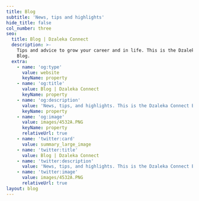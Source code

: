 ```yaml
---
title: Blog
subtitle: 'News, tips and highlights'
hide_title: false
col_number: three
seo:
  title: Blog | Dzaleka Connect
  description: >-
    Tips and advice to grow your career and in life. This is the Dzaleka Connect
    Blog.
  extra:
    - name: 'og:type'
      value: website
      keyName: property
    - name: 'og:title'
      value: Blog | Dzaleka Connect
      keyName: property
    - name: 'og:description'
      value: 'News, tips, and highlights. This is the Dzaleka Connect Blog.'
      keyName: property
    - name: 'og:image'
      value: images/4532A.PNG
      keyName: property
      relativeUrl: true
    - name: 'twitter:card'
      value: summary_large_image
    - name: 'twitter:title'
      value: Blog | Dzaleka Connect
    - name: 'twitter:description'
      value: 'News, tips, and highlights. This is the Dzaleka Connect Blog.'
    - name: 'twitter:image'
      value: images/4532A.PNG
      relativeUrl: true
layout: blog
---
```

